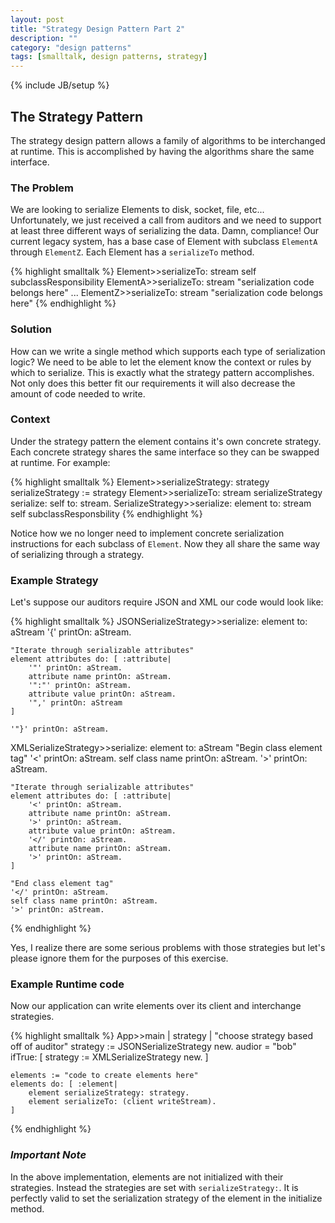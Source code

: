 ```yaml
---
layout: post
title: "Strategy Design Pattern Part 2"
description: ""
category: "design patterns"
tags: [smalltalk, design patterns, strategy]
---
```

{% include JB/setup %}

## The Strategy Pattern
The strategy design pattern allows a family of algorithms to be interchanged at
runtime. This is accomplished by having the algorithms share the same interface.

### The Problem
We are looking to serialize Elements to disk, socket, file, etc...
Unfortunately, we just received a call from auditors and we need to support at
least three different ways of serializing the data. Damn, compliance! Our
current legacy system, has a base case of Element with subclass `ElementA`
through `ElementZ`. Each Element has a `serializeTo` method.

{% highlight smalltalk %}
Element>>serializeTo: stream
    self subclassResponsibility
ElementA>>serializeTo: stream
    "serialization code belongs here"
...
ElementZ>>serializeTo: stream
    "serialization code belongs here"
{% endhighlight %}

### Solution
How can we write a single method which supports each type of serialization
logic? We need to be able to let the element know the context or rules by
which to serialize. This is exactly what the strategy pattern accomplishes.
Not only does this better fit our requirements it will also decrease the
amount of code needed to write.

### Context
Under the strategy pattern the element contains it's own concrete strategy.
Each concrete strategy shares the same interface so they can be swapped at
runtime. For example:

{% highlight smalltalk %}
Element>>serializeStrategy: strategy
    serializeStrategy := strategy
Element>>serializeTo: stream
    serializeStrategy serialize: self to: stream.
SerializeStrategy>>serialize: element to: stream
    self subclassResponsbility
{% endhighlight %}

Notice how we no longer need to implement concrete serialization instructions
for each subclass of `Element`. Now they all share the same way of serializing
through a strategy.

### Example Strategy

Let's suppose our auditors require JSON and XML our code would look like:

{% highlight smalltalk %}
JSONSerializeStrategy>>serialize: element to: aStream
    '{' printOn: aStream.

    "Iterate through serializable attributes"
    element attributes do: [ :attribute|
        '"' printOn: aStream.
        attribute name printOn: aStream.
        '":"' printOn: aStream.
        attribute value printOn: aStream.
        '",' printOn: aStream
    ]

    '"}' printOn: aStream.
XMLSerializeStrategy>>serialize: element to: aStream
    "Begin class element tag"
    '<' printOn: aStream.
    self class name printOn: aStream.
    '>' printOn: aStream.

    "Iterate through serializable attributes"
    element attributes do: [ :attribute|
        '<' printOn: aStream.
        attribute name printOn: aStream.
        '>' printOn: aStream.
        attribute value printOn: aStream.
        '</' printOn: aStream.
        attribute name printOn: aStream.
        '>' printOn: aStream.
    ]

    "End class element tag"
    '</' printOn: aStream.
    self class name printOn: aStream.
    '>' printOn: aStream.
{% endhighlight %}

Yes, I realize there are some serious problems with those strategies but
let's please ignore them for the purposes of this exercise.

### Example Runtime code
Now our application can write elements over its client and interchange
strategies.

{% highlight smalltalk %}
App>>main
    | strategy |
    "choose strategy based off of auditor"
    strategy := JSONSerializeStrategy new.
    audior = "bob" ifTrue: [
        strategy := XMLSerializeStrategy new.
    ]

    elements := "code to create elements here"
    elements do: [ :element|
        element serializeStrategy: strategy.
        element serializeTo: (client writeStream).
    ]
{% endhighlight %}

### *Important Note*
In the above implementation, elements are not initialized with their
strategies. Instead the strategies are set with `serializeStrategy:`.
It is perfectly valid to set the serialization strategy of the element
in the initialize method.
